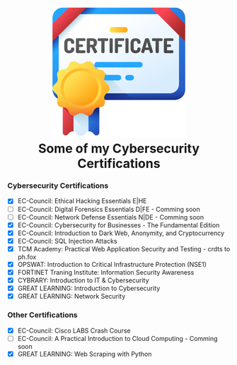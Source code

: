 <h1 align="center">
  <br>
  <a href="https://github.com/mkdirlove/MyCybersecurityCertificates"><img src="https://github.com/mkdirlove/MyCybersecurityCertificates/blob/main/certificate.png" alt="dirbust" height="300px" width="300"></a>
  <br>
  Some of my Cybersecurity Certifications
  <br>
</h1>

### Cybersecurity Certifications
- [x] EC-Council: Ethical Hacking Essentials E|HE
- [ ] EC-Council: Digital Forensics Essentials D|FE - Comming soon
- [ ] EC-Council: Network Defense Essentials N|DE - Comming soon
- [x] EC-Council: Cybersecurity for Businesses - The Fundamental Edition
- [x] EC-Council: Introduction to Dark Web, Anonymity, and Cryptocurrency
- [x] EC-Council: SQL Injection Attacks
- [x] TCM Academy: Practical Web Application Security and Testing - crdts to ph.fox
- [x] OPSWAT: Introduction to Critical Infrastructure Protection (NSE1)
- [x] FORTINET Traning Institute: Information Security Awareness
- [x] CYBRARY: Introduction to IT & Cybersecurity
- [x] GREAT LEARNING: Introduction to Cybersecurity
- [x] GREAT LEARNING: Network Security

### Other Certifications
- [x] EC-Council: Cisco LABS Crash Course
- [ ] EC-Council: A Practical Introduction to Cloud Computing - Comming soon
- [x] GREAT LEARNING: Web Scraping with Python
